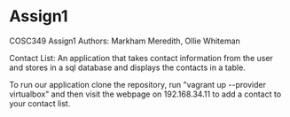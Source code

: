 # Assign1
COSC349 Assign1
Authors: Markham Meredith, Ollie Whiteman

Contact List:
An application that takes contact information from the user and stores in a sql database and displays the contacts in a table.

To run our application clone the repository, run "vagrant up --provider virtualbox" and then visit the webpage on 192.168.34.11
to add a contact to your contact list. 

